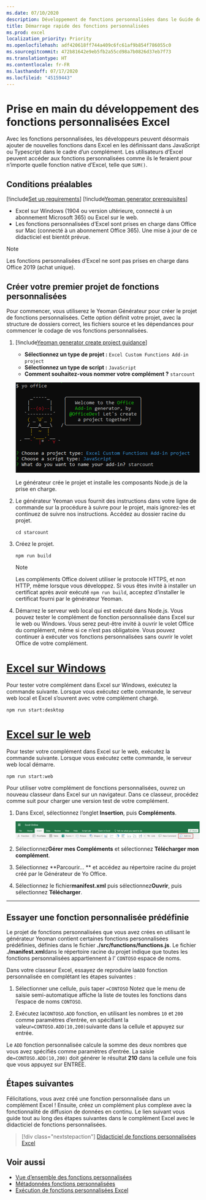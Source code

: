 ```yaml
---
ms.date: 07/10/2020
description: Développement de fonctions personnalisées dans le Guide de démarrage rapide d’Excel.
title: Démarrage rapide des fonctions personnalisées
ms.prod: excel
localization_priority: Priority
ms.openlocfilehash: adf420618ff744a409c6fc61af9b854f786055c0
ms.sourcegitcommit: 472b81642e9eb5fb2a55cd98a7b0826d37eb7f73
ms.translationtype: HT
ms.contentlocale: fr-FR
ms.lasthandoff: 07/17/2020
ms.locfileid: "45159443"
---
```

# <a name="get-started-developing-excel-custom-functions"></a>Prise en main du développement des fonctions personnalisées Excel

Avec les fonctions personnalisées, les développeurs peuvent désormais ajouter de nouvelles fonctions dans Excel en les définissant dans JavaScript ou Typescript dans le cadre d’un complément. Les utilisateurs d’Excel peuvent accéder aux fonctions personnalisées comme ils le feraient pour n’importe quelle fonction native d’Excel, telle que `SUM()`.

## <a name="prerequisites"></a>Conditions préalables

[!include[Set up requirements](../includes/set-up-dev-environment-beforehand.md)]
[!include[Yeoman generator prerequisites](../includes/quickstart-yo-prerequisites.md)]

* Excel sur Windows (1904 ou version ultérieure, connecté à un abonnement Microsoft 365) ou Excel sur le web.
* Les fonctions personnalisées d’Excel sont prises en charge dans Office sur Mac (connecté à un abonnement Office 365). Une mise à jour de ce didacticiel est bientôt prévue.

>[!NOTE]
>Les fonctions personnalisées d’Excel ne sont pas prises en charge dans Office 2019 (achat unique).

## <a name="build-your-first-custom-functions-project"></a>Créer votre premier projet de fonctions personnalisées

Pour commencer, vous utiliserez le Yeoman Générateur pour créer le projet de fonctions personnalisées. Cette option définit votre projet, avec la structure de dossiers correct, les fichiers source et les dépendances pour commencer le codage de vos fonctions personnalisées.

1. [!include[Yeoman generator create project guidance](../includes/yo-office-command-guidance.md)]

    - **Sélectionnez un type de projet :** `Excel Custom Functions Add-in project`
    - **Sélectionnez un type de script :** `JavaScript`
    - **Comment souhaitez-vous nommer votre complément ?** `starcount`

    ![Le générateur de yeoman pour les compléments Office vous invite pour les fonctions personnalisées](../images/starcountPrompt.png)

    Le générateur crée le projet et installe les composants Node.js de la prise en charge.

2. Le générateur Yeoman vous fournit des instructions dans votre ligne de commande sur la procédure à suivre pour le projet, mais ignorez-les et continuez de suivre nos instructions. Accédez au dossier racine du projet.

    ```command&nbsp;line
    cd starcount
    ```

3. Créez le projet. 

    ```command&nbsp;line
    npm run build
    ```

    > [!NOTE]
    > Les compléments Office doivent utiliser le protocole HTTPS, et non HTTP, même lorsque vous développez. Si vous êtes invité à installer un certificat après avoir exécuté `npm run build`, acceptez d’installer le certificat fourni par le générateur Yeoman.

4. Démarrez le serveur web local qui est exécuté dans Node.js. Vous pouvez tester le complément de fonction personnalisée dans Excel sur le web ou Windows. Vous serez peut-être invité à ouvrir le volet Office du complément, même si ce n’est pas obligatoire. Vous pouvez continuer à exécuter vos fonctions personnalisées sans ouvrir le volet Office de votre complément.

# <a name="excel-on-windows"></a>[Excel sur Windows](#tab/excel-windows)

Pour tester votre complément dans Excel sur Windows, exécutez la commande suivante. Lorsque vous exécutez cette commande, le serveur web local et Excel s’ouvrent avec votre complément chargé.

```command&nbsp;line
npm run start:desktop
```

# <a name="excel-on-the-web"></a>[Excel sur le web](#tab/excel-online)

Pour tester votre complément dans Excel sur le web, exécutez la commande suivante. Lorsque vous exécutez cette commande, le serveur web local démarre.

```command&nbsp;line
npm run start:web
```

Pour utiliser votre complément de fonctions personnalisées, ouvrez un nouveau classeur dans Excel sur un navigateur. Dans ce classeur, procédez comme suit pour charger une version test de votre complément.

1. Dans Excel, sélectionnez l’onglet **Insertion**, puis **Compléments**.

   ![Ruban Insertion dans Excel sur le web avec l’icône Mes compléments mise en évidence](../images/excel-cf-online-register-add-in-1.png)
   
2. Sélectionnez**Gérer mes Compléments** et sélectionnez **Télécharger mon complément**.

3. Sélectionnez **Parcourir... ** et accédez au répertoire racine du projet créé par le Générateur de Yo Office.

4. Sélectionnez le fichier**manifest.xml** puis sélectionnez**Ouvrir**, puis sélectionnez **Télécharger**.

---

## <a name="try-out-a-prebuilt-custom-function"></a>Essayer une fonction personnalisée prédéfinie

Le projet de fonctions personnalisées que vous avez crées en utilisant le générateur Yeoman contient certaines fonctions personnalisées prédéfinies, définies dans le fichier **./src/functions/functions.js**. Le fichier **./manifest.xml**dans le répertoire racine du projet indique que toutes les fonctions personnalisées appartiennent à l’ `CONTOSO` espace de noms.

Dans votre classeur Excel, essayez de reproduire la`ADD` fonction personnalisée en complétant les étapes suivantes :

1. Sélectionner une cellule, puis taper `=CONTOSO` Notez que le menu de saisie semi-automatique affiche la liste de toutes les fonctions dans l’espace de noms `CONTOSO`.

2. Exécutez la`CONTOSO.ADD` fonction, en utilisant les nombres `10` et `200` comme paramètres d’entrée, en spécifiant la valeur`=CONTOSO.ADD(10,200)`suivante dans la cellule et appuyez sur entrée.

Le `ADD` fonction personnalisée calcule la somme des deux nombres que vous avez spécifiés comme paramètres d’entrée. La saisie de`=CONTOSO.ADD(10,200)` doit générer le résultat **210** dans la cellule une fois que vous appuyez sur ENTRÉE.

## <a name="next-steps"></a>Étapes suivantes

Félicitations, vous avez créé une fonction personnalisée dans un complément Excel ! Ensuite, créez un complément plus complexe avec la fonctionnalité de diffusion de données en continu. Le lien suivant vous guide tout au long des étapes suivantes dans le complément Excel avec le didacticiel de fonctions personnalisées.

> [!div class="nextstepaction"]
> [Didacticiel de fonctions personnalisées Excel](../tutorials/excel-tutorial-create-custom-functions.md#create-a-custom-function-that-requests-data-from-the-web
)

## <a name="see-also"></a>Voir aussi

* [Vue d’ensemble des fonctions personnalisées](../excel/custom-functions-overview.md)
* [Métadonnées fonctions personnalisées](../excel/custom-functions-json.md)
* [Exécution de fonctions personnalisées Excel](../excel/custom-functions-runtime.md)